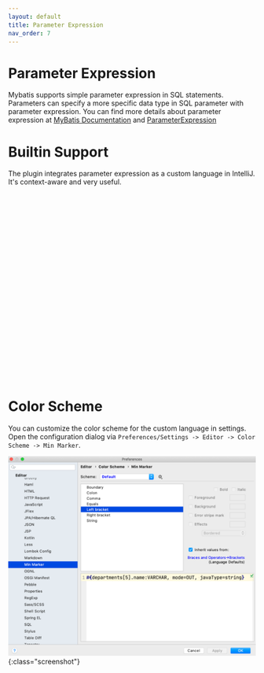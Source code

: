 ```yaml
---
layout: default
title: Parameter Expression
nav_order: 7
---
```


# Parameter Expression
Mybatis supports simple parameter expression in SQL statements.
Parameters can specify a more specific data type in SQL parameter with parameter expression.
You can find more details about parameter expression at [MyBatis Documentation](http://www.mybatis.org/mybatis-3/sqlmap-xml.html#Parameters) and [ParameterExpression](https://github.com/mybatis/mybatis-3/blob/master/src/main/java/org/apache/ibatis/builder/ParameterExpression.java)

# Builtin Support
The plugin integrates parameter expression as a custom language in IntelliJ.
It's context-aware and very useful.

<script src="https://fast.wistia.com/embed/medias/vixfrg5e38.jsonp" async></script><script src="https://fast.wistia.com/assets/external/E-v1.js" async></script><div class="wistia_responsive_padding" style="padding:75.0% 0 0 0;position:relative;"><div class="wistia_responsive_wrapper" style="height:100%;left:0;position:absolute;top:0;width:100%;"><div class="wistia_embed wistia_async_vixfrg5e38 videoFoam=true" style="height:100%;position:relative;width:100%"><div class="wistia_swatch" style="height:100%;left:0;opacity:0;overflow:hidden;position:absolute;top:0;transition:opacity 200ms;width:100%;"><img src="https://fast.wistia.com/embed/medias/vixfrg5e38/swatch" style="filter:blur(5px);height:100%;object-fit:contain;width:100%;" alt="" aria-hidden="true" onload="this.parentNode.style.opacity=1;" /></div></div></div></div>

# Color Scheme
You can customize the color scheme for the custom language in settings.
Open the configuration dialog via ```Preferences/Settings -> Editor -> Color Scheme -> Min Marker```.

![color scheme](/assets/images/parameter-expression/color-scheme.png){:class="screenshot"}
